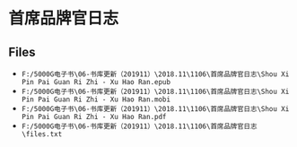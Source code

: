 # 首席品牌官日志

## Files

- `F:/5000G电子书\06-书库更新（201911）\2018.11\1106\首席品牌官日志\Shou Xi Pin Pai Guan Ri Zhi - Xu Hao Ran.epub`
- `F:/5000G电子书\06-书库更新（201911）\2018.11\1106\首席品牌官日志\Shou Xi Pin Pai Guan Ri Zhi - Xu Hao Ran.mobi`
- `F:/5000G电子书\06-书库更新（201911）\2018.11\1106\首席品牌官日志\Shou Xi Pin Pai Guan Ri Zhi - Xu Hao Ran.pdf`
- `F:/5000G电子书\06-书库更新（201911）\2018.11\1106\首席品牌官日志\files.txt`
